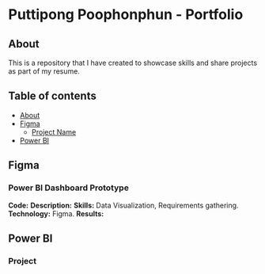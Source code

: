 # Puttipong Poophonphun - Portfolio

## About
This is a repository that I have created to showcase skills and share projects as part of my resume.
## Table of contents
  - [About](#about)
  - [Figma](#Figma)
    - [Project Name](#Project-Name)
  - [Power BI](#Power-BI)
## Figma
### Power BI Dashboard Prototype
**Code:** 
**Description:** 
**Skills:** Data Visualization, Requirements gathering.
**Technology:** Figma.
**Results:**
## Power BI
### Project
